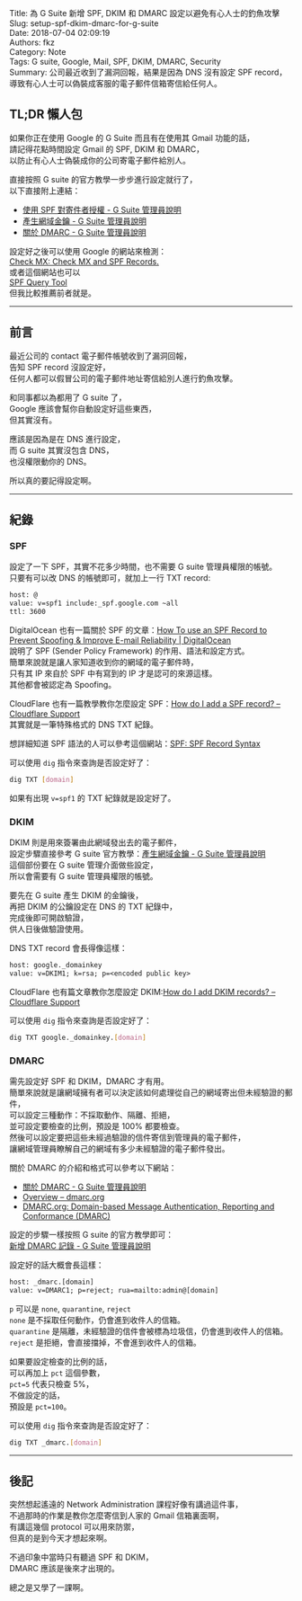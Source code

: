 Title: 為 G Suite 新增 SPF, DKIM 和 DMARC 設定以避免有心人士的釣魚攻擊  
Slug: setup-spf-dkim-dmarc-for-g-suite  
Date: 2018-07-04 02:09:19  
Authors: fkz  
Category: Note  
Tags: G suite, Google, Mail, SPF, DKIM, DMARC, Security  
Summary: 公司最近收到了漏洞回報，結果是因為 DNS 沒有設定 SPF record，導致有心人士可以偽裝成客服的電子郵件信箱寄信給任何人。  
  
  
## TL;DR 懶人包  
  
如果你正在使用 Google 的 G Suite 而且有在使用其 Gmail 功能的話，  
請記得花點時間設定 Gmail 的 SPF, DKIM 和 DMARC，  
以防止有心人士偽裝成你的公司寄電子郵件給別人。  
  
直接按照 G suite 的官方教學一步步進行設定就行了，  
以下直接附上連結：  
  
+ [使用 SPF 對寄件者授權 - G Suite 管理員說明](https://support.google.com/a/answer/33786?hl=zh-Hant)  
+ [產生網域金鑰 - G Suite 管理員說明](https://support.google.com/a/answer/174126?hl=zh-Hant)  
+ [關於 DMARC - G Suite 管理員說明](https://support.google.com/a/answer/2466580?hl=zh-Hant)  
  
設定好之後可以使用 Google 的網站來檢測：  
[Check MX: Check MX and SPF Records.](https://toolbox.googleapps.com/apps/checkmx/)  
或者這個網站也可以  
[SPF Query Tool](https://www.kitterman.com/spf/validate.html)  
但我比較推薦前者就是。  
  
---  
  
##  前言  
  
最近公司的 contact 電子郵件帳號收到了漏洞回報，  
告知 SPF record 沒設定好，  
任何人都可以假冒公司的電子郵件地址寄信給別人進行釣魚攻擊。  
  
和同事都以為都用了 G suite 了，  
Google 應該會幫你自動設定好這些東西，  
但其實沒有。  
  
應該是因為是在 DNS 進行設定，  
而 G suite 其實沒包含 DNS，  
也沒權限動你的 DNS。  
  
所以真的要記得設定啊。  
  
---  
  
## 紀錄  
  
### SPF  
  
設定了一下 SPF，其實不花多少時間，也不需要 G suite 管理員權限的帳號。  
只要有可以改 DNS 的帳號即可，就加上一行 TXT record:  
  
```txt  
host: @  
value: v=spf1 include:_spf.google.com ~all  
ttl: 3600  
```  
  
DigitalOcean 也有一篇關於 SPF 的文章：[How To use an SPF Record to Prevent Spoofing &amp; Improve E-mail Reliability | DigitalOcean](https://www.digitalocean.com/community/tutorials/how-to-use-an-spf-record-to-prevent-spoofing-improve-e-mail-reliability)  
說明了 SPF (Sender Policy Framework) 的作用、語法和設定方式。  
簡單來說就是讓人家知道收到你的網域的電子郵件時，  
只有其 IP 來自於 SPF 中有寫到的 IP 才是認可的來源這樣。  
其他都會被認定為 Spoofing。  
  
CloudFlare 也有一篇教學教你怎麼設定 SPF：[How do I add a SPF record? – Cloudflare Support](https://support.cloudflare.com/hc/en-us/articles/200168626-How-do-I-add-a-SPF-record-)  
其實就是一筆特殊格式的 DNS TXT 紀錄。  
  
想詳細知道 SPF 語法的人可以參考這個網站：[SPF: SPF Record Syntax](http://www.openspf.org/SPF_Record_Syntax)  
  
可以使用 `dig` 指令來查詢是否設定好了：  
  
```sh  
dig TXT [domain]  
```  
  
如果有出現 `v=spf1` 的 TXT 紀錄就是設定好了。  
  
  
### DKIM  
  
DKIM 則是用來簽署由此網域發出去的電子郵件，  
設定步驟直接參考 G suite 官方教學：[產生網域金鑰 - G Suite 管理員說明](https://support.google.com/a/answer/174126?hl=zh-Hant)  
這個部份要在 G suite 管理介面做些設定，  
所以會需要有 G suite 管理員權限的帳號。  
  
要先在 G suite 產生 DKIM 的金鑰後，  
再把 DKIM 的公鑰設定在 DNS 的 TXT 紀錄中，  
完成後即可開啟驗證，  
供人日後做驗證使用。  
  
DNS TXT record 會長得像這樣：  
  
```txt  
host: google._domainkey  
value: v=DKIM1; k=rsa; p=<encoded public key>  
```  
  
CloudFlare 也有篇文章教你怎麼設定 DKIM:[How do I add DKIM records? – Cloudflare Support](https://support.cloudflare.com/hc/en-us/articles/200168696-How-do-I-add-DKIM-records-)  
  
可以使用 `dig` 指令來查詢是否設定好了：  
  
```sh  
dig TXT google._domainkey.[domain]  
```  
  
  
### DMARC  
  
需先設定好 SPF 和 DKIM，DMARC 才有用。  
簡單來說就是讓網域擁有者可以決定該如何處理從自己的網域寄出但未經驗證的郵件，  
可以設定三種動作：不採取動作、隔離、拒絕，  
並可設定要檢查的比例，預設是 100% 都要檢查。  
然後可以設定要把這些未經過驗證的信件寄信到管理員的電子郵件，  
讓網域管理員瞭解自己的網域有多少未經驗證的電子郵件發出。  
  
關於 DMARC 的介紹和格式可以參考以下網站：  
  
+ [關於 DMARC - G Suite 管理員說明](https://support.google.com/a/answer/2466580?hl=zh-Hant)  
+ [Overview – dmarc.org](https://dmarc.org/overview/)  
+ [DMARC.org: Domain-based Message Authentication, Reporting and Conformance (DMARC)](https://dmarc.org//draft-dmarc-base-00-01.html#iana_dmarc_tags)  
  
設定的步驟一樣按照 G suite 的官方教學即可：  
[新增 DMARC 記錄 - G Suite 管理員說明](https://support.google.com/a/answer/2466563?hl=zh-Hant)  
  
設定好的話大概會長這樣：  
  
```txt  
host: _dmarc.[domain]  
value: v=DMARC1; p=reject; rua=mailto:admin@[domain]  
```  
  
`p` 可以是 `none`, `quarantine`, `reject`  
`none` 是不採取任何動作，仍會進到收件人的信箱。  
`quarantine` 是隔離，未經驗證的信件會被標為垃圾信，仍會進到收件人的信箱。  
`reject` 是拒絕，會直接擋掉，不會進到收件人的信箱。  
  
如果要設定檢查的比例的話，  
可以再加上 `pct` 這個參數，  
`pct=5` 代表只檢查 5%，  
不做設定的話，  
預設是 `pct=100`。  
  
可以使用 `dig` 指令來查詢是否設定好了：  
  
```sh  
dig TXT _dmarc.[domain]  
```  
  
---  
  
## 後記  
  
突然想起遙遠的 Network Administration 課程好像有講過這件事，  
不過那時的作業是教你怎麼寄信到人家的 Gmail 信箱裏面啊，  
有講這幾個 protocol 可以用來防禦，  
但真的是到今天才想起來啊。  
  
不過印象中當時只有聽過 SPF 和 DKIM，  
DMARC 應該是後來才出現的。  
  
總之是又學了一課啊。  
